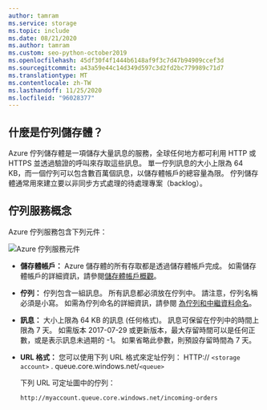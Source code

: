 ```yaml
---
author: tamram
ms.service: storage
ms.topic: include
ms.date: 08/21/2020
ms.author: tamram
ms.custom: seo-python-october2019
ms.openlocfilehash: 45df30f4f1444b6148af9f3c7d47b94909ccef3d
ms.sourcegitcommit: a43a59e44c14d349d597c3d2fd2bc779989c71d7
ms.translationtype: MT
ms.contentlocale: zh-TW
ms.lasthandoff: 11/25/2020
ms.locfileid: "96028377"
---
```

## <a name="what-is-queue-storage"></a>什麼是佇列儲存體？

Azure 佇列儲存體是一項儲存大量訊息的服務，全球任何地方都可利用 HTTP 或 HTTPS 並透過驗證的呼叫來存取這些訊息。 單一佇列訊息的大小上限為 64 KB，而一個佇列可以包含數百萬個訊息，以儲存體帳戶的總容量為限。 佇列儲存體通常用來建立要以非同步方式處理的待處理專案（backlog）。

## <a name="queue-service-concepts"></a>佇列服務概念

Azure 佇列服務包含下列元件：

![Azure 佇列服務元件](./media/storage-queue-concepts-include/azure-queue-service-components.png)

* **儲存體帳戶：** Azure 儲存體的所有存取都是透過儲存體帳戶完成。 如需儲存體帳戶的詳細資訊，請參閱[儲存體帳戶概觀](../articles/storage/common/storage-account-overview.md)。
* **佇列：** 佇列包含一組訊息。 所有訊息都必須放在佇列中。 請注意，佇列名稱必須是小寫。 如需為佇列命名的詳細資訊，請參閱 [為佇列和中繼資料命名](/rest/api/storageservices/Naming-Queues-and-Metadata)。
* **訊息：** 大小上限為 64 KB 的訊息 (任何格式)。 訊息可保留在佇列中的時間上限為 7 天。 如需版本 2017-07-29 或更新版本，最大存留時間可以是任何正數，或是表示訊息未過期的 -1。 如果省略此參數，則預設存留時間為 7 天。
* **URL 格式：** 您可以使用下列 URL 格式來定址佇列： HTTP:// `<storage account>` . queue.core.windows.net/`<queue>`

    下列 URL 可定址圖中的佇列：

    `http://myaccount.queue.core.windows.net/incoming-orders`
